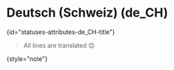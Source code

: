 # Deutsch (Schweiz) (de_CH)
{id="statuses-attributes-de_CH-title"}



> All lines are translated 😊
>
{style="note"}

